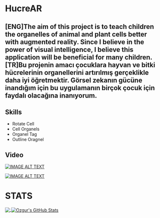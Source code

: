 # HucreAR


## [ENG]The aim of this project is to teach children the organelles of animal and plant cells better with augmented reality. Since I believe in the power of visual intelligence, I believe this application will be beneficial for many children.[TR]Bu projenin amacı çocuklara hayvan ve bitki hücrelerinin organellerini artırılmış gerçeklikle daha iyi öğretmektir. Görsel zekanın gücüne inandığım için bu uygulamanın birçok çocuk için faydalı olacağına inanıyorum.

## Skills
- Rotate Cell
- Cell Organels
- Organel Tag
- Outline Oragnel

## Video

[![IMAGE ALT TEXT](https://img.youtube.com/vi/S03jgYp7dv8/0.jpg)](https://www.youtube.com/watch?v=S03jgYp7dv8 "HucreARv1")

[![IMAGE ALT TEXT](https://img.youtube.com/vi/nKNwxysZY1U/0.jpg)](https://www.youtube.com/watch?v=nKNwxysZY1U "HucreARv1")


# STATS

<a href="https://github.com/yessGlory17/HucreAR">
  <img align="center" src="https://github-readme-stats.vercel.app/api/top-langs/?username=yessGlory17&hide=java,html&title_color=ffffff&text_color=c9cacc&icon_color=2bbc8a&bg_color=1d1f21" />
</a>
<a href="https://github.com/yessGlory17/HucreAR">
  <img align="center" src="https://github-readme-stats.vercel.app/api?username=yessGlory17&show_icons=true&line_height=27&count_private=true&title_color=ffffff&text_color=c9cacc&icon_color=2bbc8a&bg_color=1d1f21" alt="Ozgur's GitHub Stats" />
</a>
